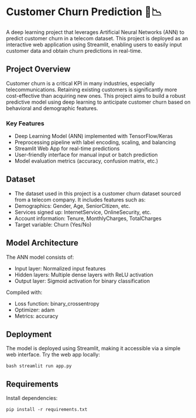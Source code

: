 # Customer Churn Prediction 🧠📉
A deep learning project that leverages Artificial Neural Networks (ANN) to predict customer churn in a telecom dataset. This project is deployed as an interactive web application using Streamlit, enabling users to easily input customer data and obtain churn predictions in real-time.

## Project Overview
Customer churn is a critical KPI in many industries, especially telecommunications. Retaining existing customers is significantly more cost-effective than acquiring new ones. This project aims to build a robust predictive model using deep learning to anticipate customer churn based on behavioral and demographic features.

### Key Features
- Deep Learning Model (ANN) implemented with TensorFlow/Keras
- Preprocessing pipeline with label encoding, scaling, and balancing
- Streamlit Web App for real-time predictions
- User-friendly interface for manual input or batch prediction
- Model evaluation metrics (accuracy, confusion matrix, etc.)

## Dataset
- The dataset used in this project is a customer churn dataset sourced from a telecom company. It includes features such as:
- Demographics: Gender, Age, SeniorCitizen, etc.
- Services signed up: InternetService, OnlineSecurity, etc.
- Account information: Tenure, MonthlyCharges, TotalCharges
- Target variable: Churn (Yes/No)

## Model Architecture
The ANN model consists of:
- Input layer: Normalized input features
- Hidden layers: Multiple dense layers with ReLU activation
- Output layer: Sigmoid activation for binary classification

Compiled with:
- Loss function: binary_crossentropy
- Optimizer: adam
- Metrics: accuracy

## Deployment
The model is deployed using Streamlit, making it accessible via a simple web interface.
Try the web app locally: <pre> ```bash streamlit run app.py ``` </pre>

## Requirements
Install dependencies: <pre> ```pip install -r requirements.txt ``` </pre>